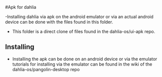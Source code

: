#Apk for dahlia

-Installing dahlia via apk on the android emulator
  or via an actual android device can be done with
  the files found in this folder.

- This folder is a direct clone of files found in the dahlia-os/ui-apk repo.

## Installing

- Installing the apk can be done on an android device or via the emulator
  tutorials for installing via the emulator can be found in the wiki of the
  dahlia-os/pangolin-desktop repo
